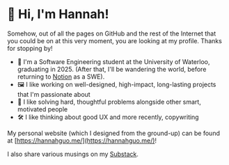 # 👋 Hi, I'm Hannah!

Somehow, out of all the pages on GitHub and the rest of the Internet that you could be on at this very moment, you are looking at my profile. Thanks for stopping by!

- 🏫 I'm a Software Engineering student at the University of Waterloo, graduating in 2025. (After that, I'll be wandering the world, before returning to [Notion](https://www.notion.com/) as a SWE). 
- 🖼️ I like working on well-designed, high-impact, long-lasting projects that I'm passionate about
- 🧩 I like solving hard, thoughtful problems alongside other smart, motivated people
- 🛠️ I like thinking about good UX and more recently, copywriting

My personal website (which I designed from the ground-up) can be found at [https://hannahguo.me/](https://hannahguo.me/)!

I also share various musings on my [Substack](https://musingfromhannah.substack.com/).
